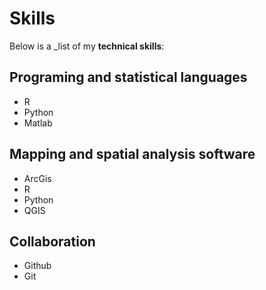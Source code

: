 # Skills

Below is a _list of my **technical skills**:

## Programing and statistical languages
- R
- Python
- Matlab

## Mapping and spatial analysis software
- ArcGis
- R
- Python
- QGIS

## Collaboration
- Github
- Git
